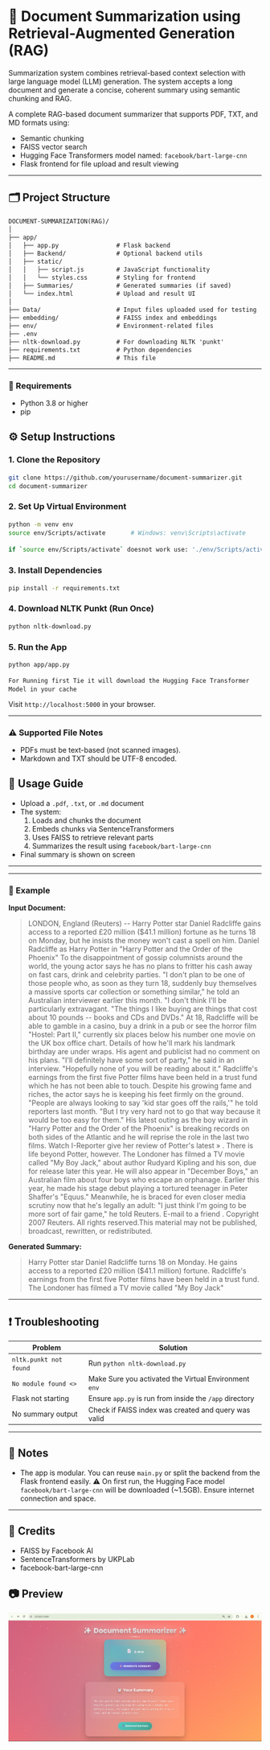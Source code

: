 # 📄 Document Summarization using Retrieval-Augmented Generation (RAG)

Summarization system combines retrieval-based context selection with large language model (LLM) generation. The system accepts a long document and generate a concise, coherent summary using semantic chunking and RAG.

A complete RAG-based document summarizer that supports PDF, TXT, and MD formats using:
- Semantic chunking
- FAISS vector search
-  Hugging Face Transformers model named: `facebook/bart-large-cnn`
- Flask frontend for file upload and result viewing

---

## 🗂️ Project Structure

```
DOCUMENT-SUMMARIZATION(RAG)/
│
├── app/
│   ├── app.py                # Flask backend
│   ├── Backend/              # Optional backend utils
│   ├── static/
│   │   ├── script.js         # JavaScript functionality
│   │   └── styles.css        # Styling for frontend
│   ├── Summaries/            # Generated summaries (if saved)
│   └── index.html            # Upload and result UI
│
├── Data/                     # Input files uploaded used for testing
├── embedding/                # FAISS index and embeddings
├── env/                      # Environment-related files
├── .env                      
├── nltk-download.py          # For downloading NLTK 'punkt'
├── requirements.txt          # Python dependencies
├── README.md                 # This file
```

---

### 🔧 Requirements

- Python 3.8 or higher
- pip


## ⚙️ Setup Instructions

### 1. Clone the Repository

```bash
git clone https://github.com/yourusername/document-summarizer.git
cd document-summarizer
```

### 2. Set Up Virtual Environment

```bash
python -m venv env
source env/Scripts/activate       # Windows: venv\Scripts\activate

if `source env/Scripts/activate` doesnot work use: './env/Scripts/activate'

```

### 3. Install Dependencies

```bash
pip install -r requirements.txt
```

### 4. Download NLTK Punkt (Run Once)

```bash
python nltk-download.py
```

### 5. Run the App

```bash
python app/app.py
```

`For Running first Tie it will download the Hugging Face Transformer Model in your cache`

Visit `http://localhost:5000` in your browser.

---

### ⚠️ Supported File Notes

- PDFs must be text-based (not scanned images).
- Markdown and TXT should be UTF-8 encoded.


## 🧪 Usage Guide

- Upload a `.pdf`, `.txt`, or `.md` document
- The system:
  1. Loads and chunks the document
  2. Embeds chunks via SentenceTransformers
  3. Uses FAISS to retrieve relevant parts
  4. Summarizes the result using `facebook/bart-large-cnn`
- Final summary is shown on screen

---


---

### 📝 Example

**Input Document:**

> LONDON, England (Reuters) -- Harry Potter star Daniel Radcliffe gains access to a reported £20 million ($41.1 million) fortune as he turns 18 on Monday, but he insists the money won't cast a spell on him. Daniel Radcliffe as Harry Potter in "Harry Potter and the Order of the Phoenix" To the disappointment of gossip columnists around the world, the young actor says he has no plans to fritter his cash away on fast cars, drink and celebrity parties. "I don't plan to be one of those people who, as soon as they turn 18, suddenly buy themselves a massive sports car collection or something similar," he told an Australian interviewer earlier this month. "I don't think I'll be particularly extravagant. "The things I like buying are things that cost about 10 pounds -- books and CDs and DVDs." At 18, Radcliffe will be able to gamble in a casino, buy a drink in a pub or see the horror film "Hostel: Part II," currently six places below his number one movie on the UK box office chart. Details of how he'll mark his landmark birthday are under wraps. His agent and publicist had no comment on his plans. "I'll definitely have some sort of party," he said in an interview. "Hopefully none of you will be reading about it." Radcliffe's earnings from the first five Potter films have been held in a trust fund which he has not been able to touch. Despite his growing fame and riches, the actor says he is keeping his feet firmly on the ground. "People are always looking to say 'kid star goes off the rails,'" he told reporters last month. "But I try very hard not to go that way because it would be too easy for them." His latest outing as the boy wizard in "Harry Potter and the Order of the Phoenix" is breaking records on both sides of the Atlantic and he will reprise the role in the last two films. Watch I-Reporter give her review of Potter's latest » . There is life beyond Potter, however. The Londoner has filmed a TV movie called "My Boy Jack," about author Rudyard Kipling and his son, due for release later this year. He will also appear in "December Boys," an Australian film about four boys who escape an orphanage. Earlier this year, he made his stage debut playing a tortured teenager in Peter Shaffer's "Equus." Meanwhile, he is braced for even closer media scrutiny now that he's legally an adult: "I just think I'm going to be more sort of fair game," he told Reuters. E-mail to a friend . Copyright 2007 Reuters. All rights reserved.This material may not be published, broadcast, rewritten, or redistributed.

**Generated Summary:**

> Harry Potter star Daniel Radcliffe turns 18 on Monday. He gains access to a reported £20 million ($41.1 million) fortune. Radcliffe's earnings from the first five Potter films have been held in a trust fund. The Londoner has filmed a TV movie called "My Boy Jack"


---

## ❗ Troubleshooting

| Problem | Solution |
|--------|----------|
| `nltk.punkt not found` | Run `python nltk-download.py` |
| `No module found <>` | Make Sure you activated the Virtual Environment `env` |
| Flask not starting | Ensure `app.py` is run from inside the `/app` directory |
| No summary output | Check if FAISS index was created and query was valid |

---

## 📌 Notes

- The app is modular. You can reuse `main.py` or split the backend from the Flask frontend easily.
⚠️ On first run, the Hugging Face model `facebook/bart-large-cnn` will be downloaded (~1.5GB). Ensure internet connection and space.

---

## 🧠 Credits

- FAISS by Facebook AI
- SentenceTransformers by UKPLab
- facebook-bart-large-cnn

## 📷 Preview

<img src="image.png" width="600"/>